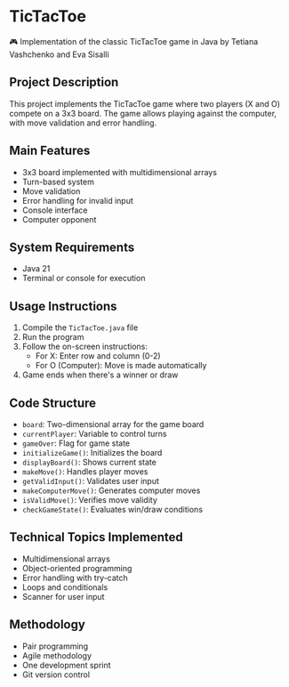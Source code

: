 # TicTacToe
🎮 Implementation of the classic TicTacToe game in Java by Tetiana Vashchenko and Eva Sisalli

## Project Description
This project implements the TicTacToe game where two players (X and O) compete on a 3x3 board. The game allows playing against the computer, with move validation and error handling.

## Main Features
- 3x3 board implemented with multidimensional arrays
- Turn-based system
- Move validation
- Error handling for invalid input
- Console interface
- Computer opponent

## System Requirements
- Java 21
- Terminal or console for execution

## Usage Instructions
1. Compile the `TicTacToe.java` file
2. Run the program
3. Follow the on-screen instructions:
   - For X: Enter row and column (0-2)
   - For O (Computer): Move is made automatically
4. Game ends when there's a winner or draw

## Code Structure
- `board`: Two-dimensional array for the game board
- `currentPlayer`: Variable to control turns
- `gameOver`: Flag for game state
- `initializeGame()`: Initializes the board
- `displayBoard()`: Shows current state
- `makeMove()`: Handles player moves
- `getValidInput()`: Validates user input
- `makeComputerMove()`: Generates computer moves
- `isValidMove()`: Verifies move validity
- `checkGameState()`: Evaluates win/draw conditions

## Technical Topics Implemented
- Multidimensional arrays
- Object-oriented programming
- Error handling with try-catch
- Loops and conditionals
- Scanner for user input

## Methodology
- Pair programming
- Agile methodology
- One development sprint
- Git version control
